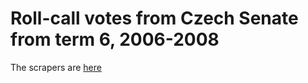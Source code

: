 # Roll-call votes from Czech Senate from term 6, 2006-2008

The scrapers are [here](https://github.com/KohoVolit/scraper-senat.cz)